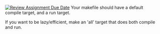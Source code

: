 [![Review Assignment Due Date](https://classroom.github.com/assets/deadline-readme-button-24ddc0f5d75046c5622901739e7c5dd533143b0c8e959d652212380cedb1ea36.svg)](https://classroom.github.com/a/4F4zTjgo)
Your makefile should have a default compile target, and a run target.

If you want to be lazy/efficient, make an 'all' target that does both compile and run.
